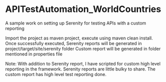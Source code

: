 # APITestAutomation_WorldCountries
A sample work on setting up Serenity for testing APIs with a custom reporting

Import the project as maven project, execute using maven clean install.
Once successfully executed, Serenity reports will be generated in project/target/site/serenity folder
Custom report will be generated in folder mentioned in properties file

Note:
With addition to Serenity report, I have scripted for custom high level reporting in the framework. Serenity reports are little bulky to share. The custom report has high level test reporting done.
